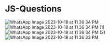 # JS-Questions
![WhatsApp Image 2023-10-18 at 11 36 34 PM](https://github.com/krunalbhongade/JS-Questions/assets/126875304/b1bcbb67-d66f-49c3-b803-c81d25b00c96)
![WhatsApp Image 2023-10-18 at 11 36 34 PM (1)](https://github.com/krunalbhongade/JS-Questions/assets/126875304/aa5d352d-d2a9-42a9-baec-565c9bdad764)
![WhatsApp Image 2023-10-18 at 11 36 34 PM (2)](https://github.com/krunalbhongade/JS-Questions/assets/126875304/ab3bc43b-7833-430d-b09d-0ca34b573354)
![WhatsApp Image 2023-10-18 at 11 36 33 PM](https://github.com/krunalbhongade/JS-Questions/assets/126875304/eb3d7f3e-6e6f-4fa5-923e-24b681ff5a13)
